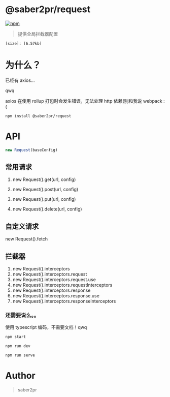 # @saber2pr/request

[![npm](https://img.shields.io/npm/v/@saber2pr/request.svg?color=blue)](https://www.npmjs.com/package/@saber2pr/request)

> 提供全局拦截器配置

`[size]: [6.57kb]`

# 为什么？

已经有 axios...

qwq

axios 在使用 rollup 打包时会发生错误，无法处理 http 依赖(别和我说 webpack :(

```bash
npm install @saber2pr/request
```

# API

```ts
new Request(baseConfig)
```

## 常用请求

1. new Request().get(url, config)

2. new Request().post(url, config)

3. new Request().put(url, config)

4. new Request().delete(url, config)

## 自定义请求

new Request().fetch

## 拦截器

1. new Request().interceptors
2. new Request().interceptors.request
3. new Request().interceptors.request.use
4. new Request().interceptors.requestInterceptors
5. new Request().interceptors.response
6. new Request().interceptors.response.use
7. new Request().interceptors.responseInterceptors

### 还需要说么。。

使用 typescript 编码，不需要文档！qwq

```ts
npm start

npm run dev

npm run serve
```

# Author

> saber2pr
